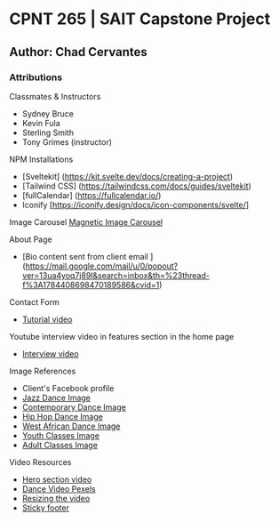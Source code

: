 # CPNT 265 | SAIT Capstone Project

## Author: Chad Cervantes

### Attributions 
Classmates & Instructors
- Sydney Bruce
- Kevin Fula
- Sterling Smith
- Tony Grimes (instructor) 

NPM Installations 
- [Sveltekit] (https://kit.svelte.dev/docs/creating-a-project)
- [Tailwind CSS] (https://tailwindcss.com/docs/guides/sveltekit)
- [fullCalendar] (https://fullcalendar.io/)
- Iconify [https://iconify.design/docs/icon-components/svelte/] 

Image Carousel 
[Magnetic Image Carousel](https://www.youtube.com/watch?v=YqSLxkFuQp0)

About Page 
- [Bio content sent from client email ] (https://mail.google.com/mail/u/0/popout?ver=13ua4yoq7j89l&search=inbox&th=%23thread-f%3A1784408698470189586&cvid=1) 

Contact Form
- [Tutorial video](https://www.youtube.com/watch?v=dy1xpf5Ugno)

Youtube interview video in features section in the home page
- [Interview video](https://www.youtube.com/watch?v=KlaMIRcy4lo&t=20s)

Image References
- Client's Facebook profile
- [Jazz Dance Image](https://www.pexels.com/photo/adult-art-ballerina-ballet-209948/)
- [Contemporary Dance Image](https://www.pexels.com/photo/woman-wearing-hijab-dancing-7817353/)
- [Hip Hop Dance Image](https://www.pexels.com/photo/man-performing-hip-hop-dance-2820896/)
- [West African Dance Image](https://www.pexels.com/photo/ethnic-male-performing-dance-to-people-4518778/)
- [Youth Classes Image](https://www.pexels.com/photo/3-women-in-white-tank-top-and-white-shorts-standing-on-white-floor-7318764/)
- [Adult Classes Image](https://www.pexels.com/photo/3-women-dancing-on-brown-wooden-floor-8957645/)

Video Resources
- [Hero section video](https://www.youtube.com/watch?v=Jq_Zebxa-YI)
- [Dance Video Pexels](https://www.pexels.com/video/women-dancing-for-a-dance-video-7975419/)
- [Resizing the video](https://www.youtube.com/watch?v=9yAStvszXh8)
- [Sticky footer](https://www.youtube.com/shorts/dXRLxd4IZC4)
